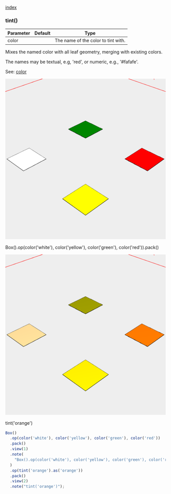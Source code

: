 [index](../../nb/api/index.md)
### tint()
Parameter|Default|Type
---|---|---
color||The name of the color to tint with.

Mixes the named color with all leaf geometry, merging with existing colors.

The names may be textual, e.g, 'red', or numeric, e.g., '#fafafe'.

See: [color](../../nb/api/color.md)

![Image](tint.md.$2_1.png)

Box().op(color('white'), color('yellow'), color('green'), color('red')).pack()

![Image](tint.md.$2_2.png)

tint('orange')

```JavaScript
Box()
  .op(color('white'), color('yellow'), color('green'), color('red'))
  .pack()
  .view(1)
  .note(
    "Box().op(color('white'), color('yellow'), color('green'), color('red')).pack()"
  )
  .op(tint('orange').as('orange'))
  .pack()
  .view(2)
  .note("tint('orange')");
```
